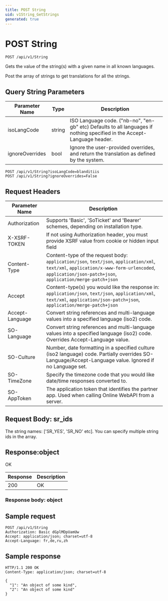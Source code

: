 ```yaml
---
title: POST String
uid: v1String_GetStrings
generated: true
---
```


# POST String

```http
POST /api/v1/String
```

Gets the value of the string(s) with a given name in all known languages.


Post the array of strings to get translations for all the strings.






## Query String Parameters

| Parameter Name | Type |  Description |
|----------------|------|--------------|
| isoLangCode | string |  ISO Language code. ("nb-no", "en-gb" etc) Defaults to all languages if nothing specified in the Accept-Language header. |
| ignoreOverrides | bool |  Ignore the user-provided overrides, and return the translation as defined by the system. |

```http
POST /api/v1/String?isoLangCode=blanditiis
POST /api/v1/String?ignoreOverrides=False
```


## Request Headers

| Parameter Name | Description |
|----------------|-------------|
| Authorization  | Supports 'Basic', 'SoTicket' and 'Bearer' schemes, depending on installation type. |
| X-XSRF-TOKEN   | If not using Authorization header, you must provide XSRF value from cookie or hidden input field |
| Content-Type | Content-type of the request body: `application/json`, `text/json`, `application/xml`, `text/xml`, `application/x-www-form-urlencoded`, `application/json-patch+json`, `application/merge-patch+json` |
| Accept         | Content-type(s) you would like the response in: `application/json`, `text/json`, `application/xml`, `text/xml`, `application/json-patch+json`, `application/merge-patch+json` |
| Accept-Language | Convert string references and multi-language values into a specified language (iso2) code. |
| SO-Language | Convert string references and multi-language values into a specified language (iso2) code. Overrides Accept-Language value. |
| SO-Culture | Number, date formatting in a specified culture (iso2 language) code. Partially overrides SO-Language/Accept-Language value. Ignored if no Language set. |
| SO-TimeZone | Specify the timezone code that you would like date/time responses converted to. |
| SO-AppToken | The application token that identifies the partner app. Used when calling Online WebAPI from a server. |

## Request Body: sr_ids 

The string names: ['SR_YES', 'SR_NO' etc]. You can specify multiple string ids in the array. 


## Response:object

OK

| Response | Description |
|----------------|-------------|
| 200 | OK |

### Response body: object


## Sample request

```http!
POST /api/v1/String
Authorization: Basic dGplMDpUamUw
Accept: application/json; charset=utf-8
Accept-Language: fr,de,ru,zh
```

## Sample response

```http_
HTTP/1.1 200 OK
Content-Type: application/json; charset=utf-8

{
  "1": "An object of some kind",
  "2": "An object of some kind"
}
```